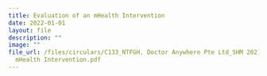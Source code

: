 ```yaml
---
title: Evaluation of an mHealth Intervention
date: 2022-01-01
layout: file
description: ""
image: ""
file_url: /files/circulars/C133_NTFGH, Doctor Anywhere Pte Ltd_SHM 2021_Evaluation of an
  mHealth Intervention.pdf
---
```

